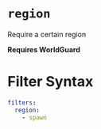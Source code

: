 # `region`

Require a certain region

**Requires WorldGuard**

# Filter Syntax
```yaml
filters:
  region:
    - spawn
```
